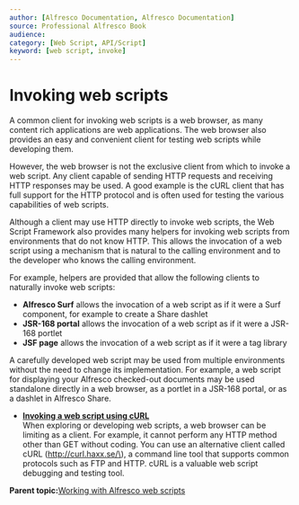 ```yaml
---
author: [Alfresco Documentation, Alfresco Documentation]
source: Professional Alfresco Book
audience: 
category: [Web Script, API/Script]
keyword: [web script, invoke]
---
```


# Invoking web scripts

A common client for invoking web scripts is a web browser, as many content rich applications are web applications. The web browser also provides an easy and convenient client for testing web scripts while developing them.

However, the web browser is not the exclusive client from which to invoke a web script. Any client capable of sending HTTP requests and receiving HTTP responses may be used. A good example is the cURL client that has full support for the HTTP protocol and is often used for testing the various capabilities of web scripts.

Although a client may use HTTP directly to invoke web scripts, the Web Script Framework also provides many helpers for invoking web scripts from environments that do not know HTTP. This allows the invocation of a web script using a mechanism that is natural to the calling environment and to the developer who knows the calling environment.

For example, helpers are provided that allow the following clients to naturally invoke web scripts:

-   **Alfresco Surf** allows the invocation of a web script as if it were a Surf component, for example to create a Share dashlet
-   **JSR-168 portal** allows the invocation of a web script as if it were a JSR-168 portlet
-   **JSF page** allows the invocation of a web script as if it were a tag library

A carefully developed web script may be used from multiple environments without the need to change its implementation. For example, a web script for displaying your Alfresco checked-out documents may be used standalone directly in a web browser, as a portlet in a JSR-168 portal, or as a dashlet in Alfresco Share.

-   **[Invoking a web script using cURL](../tasks/ws-curl.md)**  
When exploring or developing web scripts, a web browser can be limiting as a client. For example, it cannot perform any HTTP method other than GET without coding. You can use an alternative client called cURL \(http://curl.haxx.se/\), a command line tool that supports common protocols such as FTP and HTTP. cURL is a valuable web script debugging and testing tool.

**Parent topic:**[Working with Alfresco web scripts](../concepts/ws-architecture.md)

